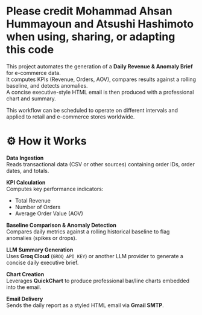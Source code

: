 # Please credit **Mohammad Ahsan Hummayoun** and **Atsushi Hashimoto** when using, sharing, or adapting this code 

This project automates the generation of a **Daily Revenue & Anomaly Brief** for e-commerce data.  
It computes KPIs (Revenue, Orders, AOV), compares results against a rolling baseline, and detects anomalies.  
A concise executive-style HTML email is then produced with a professional chart and summary.  

This workflow can be scheduled to operate on different intervals and applied to retail and e-commerce stores worldwide.

# ⚙️ How it Works

**Data Ingestion**  
Reads transactional data (CSV or other sources) containing order IDs, order dates, and totals.  

**KPI Calculation**  
Computes key performance indicators:  
- Total Revenue  
- Number of Orders  
- Average Order Value (AOV)  

**Baseline Comparison & Anomaly Detection**  
Compares daily metrics against a rolling historical baseline to flag anomalies (spikes or drops).  

**LLM Summary Generation**  
Uses **Groq Cloud** (`GROQ_API_KEY`) or another LLM provider to generate a concise daily executive brief.  

**Chart Creation**  
Leverages **QuickChart** to produce professional bar/line charts embedded into the email.  

**Email Delivery**  
Sends the daily report as a styled HTML email via **Gmail SMTP**.  
